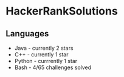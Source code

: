 # HackerRankSolutions
## Languages
   + Java - currently 2 stars
   + C++ - currently 1 star
   + Python - currrently 1 star
   + Bash - 4/65 challenges solved
